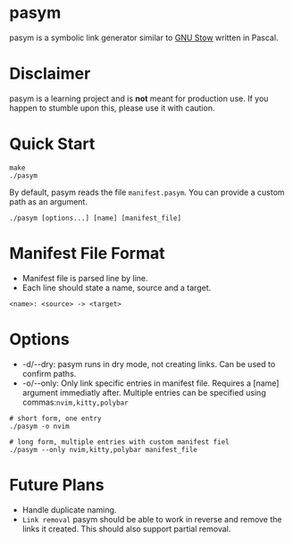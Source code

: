 # pasym

pasym is a symbolic link generator similar to [GNU Stow] written in Pascal.

# Disclaimer
pasym is a learning project and is **not** meant for production use.
If you happen to stumble upon this, please use it with caution.

# Quick Start

``` console
make
./pasym
```

By default, pasym reads the file `manifest.pasym`. You can provide a custom path as an argument.

``` console
./pasym [options...] [name] [manifest_file]
```

# Manifest File Format

- Manifest file is parsed line by line.
- Each line should state a name, source and a target.

```
<name>: <source> -> <target>
```

# Options
- -d/--dry: pasym runs in dry mode, not creating links. Can be used to confirm paths.
- -o/--only: Only link specific entries in manifest file. Requires a [name] argument immediatly after. Multiple entries can be specified using commas:`nvim,kitty,polybar`

``` console
# short form, one entry
./pasym -o nvim

# long form, multiple entries with custom manifest fiel
./pasym --only nvim,kitty,polybar manifest_file
```

# Future Plans
- Handle duplicate naming.
- `Link removal` pasym should be able to work in reverse and remove the links it created. This should also support partial removal.

[GNU Stow]: https://www.gnu.org/software/stow/
